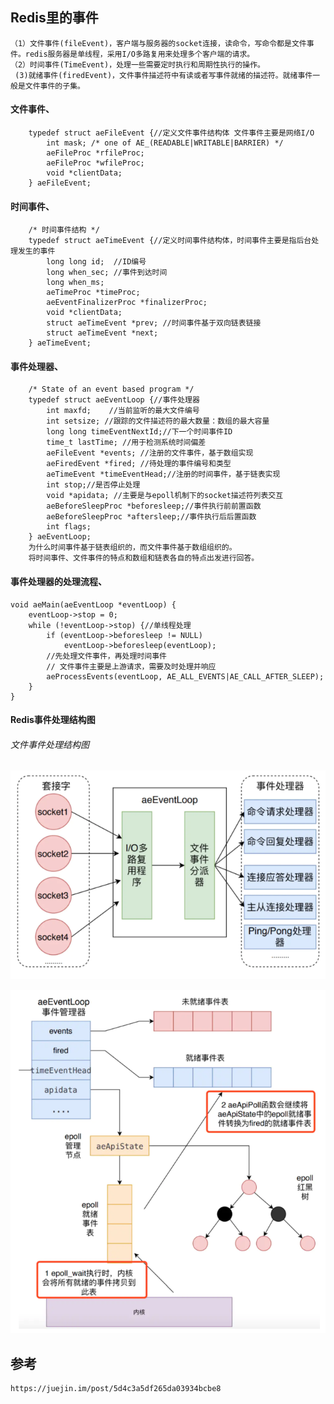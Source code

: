 
## Redis里的事件

    （1）文件事件(fileEvent)，客户端与服务器的socket连接，读命令，写命令都是文件事件。redis服务器是单线程，采用I/O多路复用来处理多个客户端的请求。
    （2）时间事件(TimeEvent)，处理一些需要定时执行和周期性执行的操作。
     (3)就绪事件(firedEvent)，文件事件描述符中有读或者写事件就绪的描述符。就绪事件一般是文件事件的子集。


#### 文件事件、

        typedef struct aeFileEvent {//定义文件事件结构体 文件事件主要是网络I/O
            int mask; /* one of AE_(READABLE|WRITABLE|BARRIER) */
            aeFileProc *rfileProc;
            aeFileProc *wfileProc;
            void *clientData;
        } aeFileEvent;
        
#### 时间事件、

        /* 时间事件结构 */
        typedef struct aeTimeEvent {//定义时间事件结构体，时间事件主要是指后台处理发生的事件
            long long id;  //ID编号
            long when_sec; //事件到达时间
            long when_ms;
            aeTimeProc *timeProc;
            aeEventFinalizerProc *finalizerProc;
            void *clientData;
            struct aeTimeEvent *prev; //时间事件基于双向链表链接
            struct aeTimeEvent *next;
        } aeTimeEvent;


#### 事件处理器、

        /* State of an event based program */
        typedef struct aeEventLoop {//事件处理器
            int maxfd;    //当前监听的最大文件编号
            int setsize; //跟踪的文件描述符的最大数量：数组的最大容量
            long long timeEventNextId;//下一个时间事件ID
            time_t lastTime; //用于检测系统时间偏差
            aeFileEvent *events; //注册的文件事件，基于数组实现
            aeFiredEvent *fired; //待处理的事件编号和类型
            aeTimeEvent *timeEventHead;//注册的时间事件，基于链表实现
            int stop;//是否停止处理
            void *apidata; //主要是与epoll机制下的socket描述符列表交互
            aeBeforeSleepProc *beforesleep;//事件执行前前置函数
            aeBeforeSleepProc *aftersleep;//事件执行后后置函数
            int flags;
        } aeEventLoop;
        为什么时间事件基于链表组织的，而文件事件基于数组组织的。
        将时间事件、文件事件的特点和数组和链表各自的特点出发进行回答。
        
#### 事件处理器的处理流程、

    void aeMain(aeEventLoop *eventLoop) {
        eventLoop->stop = 0;
        while (!eventLoop->stop) {//单线程处理
            if (eventLoop->beforesleep != NULL)
                eventLoop->beforesleep(eventLoop);
            //先处理文件事件，再处理时间事件
            // 文件事件主要是上游请求，需要及时处理并响应
            aeProcessEvents(eventLoop, AE_ALL_EVENTS|AE_CALL_AFTER_SLEEP);
        }
    }
#### Redis事件处理结构图
###### 文件事件处理结构图
![网路IO事件处理结构](../images/fileEvent.png)

![网路IO事件处理流程](../images/fileEventProcess.png)
## 参考
    https://juejin.im/post/5d4c3a5df265da03934bcbe8